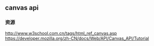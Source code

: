 ## canvas api


### 资源
http://www.w3school.com.cn/tags/html_ref_canvas.asp
https://developer.mozilla.org/zh-CN/docs/Web/API/Canvas_API/Tutorial